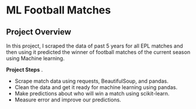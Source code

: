 # ML Football Matches

## Project Overview

In this project, I scraped the data of past 5 years for all EPL matches and then using it predicted the winner of football matches of the current season using Machine learning.  

**Project Steps**
.
* Scrape match data using requests, BeautifulSoup, and pandas.  
* Clean the data and get it ready for machine learning using pandas.
* Make predictions about who will win a match using scikit-learn.
* Measure error and improve our predictions.
